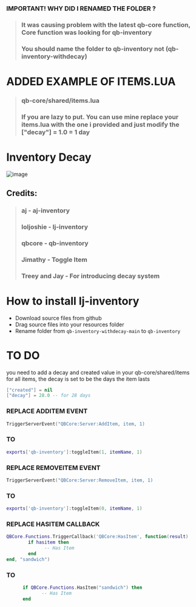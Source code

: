 ### IMPORTANT! WHY DID I RENAMED THE FOLDER ?
>### It was causing problem with the latest qb-core function, Core function was looking for qb-inventory
>### You should name the folder to qb-inventory not (qb-inventory-withdecay) 


# ADDED EXAMPLE OF ITEMS.LUA
>### qb-core/shared/items.lua
>### If you are lazy to put. You can use mine replace your items.lua with the one i provided and just modify the ["decay"] = 1.0 = 1 day

# Inventory Decay

![image](https://user-images.githubusercontent.com/80186604/163069477-114e14ec-bec1-4f93-8421-42017c605f15.png)

## Credits:
>### aj - aj-inventory
>### loljoshie - lj-inventory
>### qbcore - qb-inventory
>### Jimathy - Toggle Item
>### Treey and Jay - For introducing decay system

# How to install lj-inventory
* Download source files from github
* Drag source files into your resources folder
* Rename folder from `qb-inventory-withdecay-main` to `qb-inventory`

# TO DO
you need to add a decay and created value in your qb-core/shared/items for all items, the decay is set to be the days the item lasts

```lua
["created"] = nil
["decay"] = 28.0 -- for 28 days
```

### REPLACE ADDITEM EVENT
```lua
TriggerServerEvent("QBCore:Server:AddItem, item, 1)
```

### TO
```lua
exports['qb-inventory']:toggleItem(1, itemName, 1)
```

### REPLACE REMOVEITEM EVENT
```lua
TriggerServerEvent("QBCore:Server:RemoveItem, item, 1)
```

### TO
```lua
exports['qb-inventory']:toggleItem(0, itemName, 1)
```


### REPLACE HASITEM CALLBACK
```lua
QBCore.Functions.TriggerCallback('QBCore:HasItem', function(result)
        if hasitem then
              -- Has Item
        end
end, "sandwich")
```

### TO
```lua
      if QBCore.Functions.HasItem("sandwich") then
             -- Has Item
      end
```
